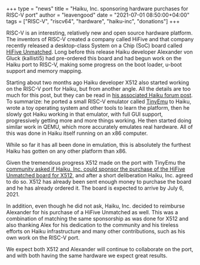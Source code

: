 +++
type = "news"
title = "Haiku, Inc. sponsoring hardware purchases for RISC-V port"
author = "leavengood"
date = "2021-07-01 08:50:00+04:00"
tags = ["RISC-V", "riscv64", "hardware", "haiku-inc", "donations"]
+++

RISC-V is an interesting, relatively new and open source hardware platform. The inventors of RISC-V created a company called HiFive and that company recently released a desktop-class System on a Chip (SoC) board called [HiFive Unmatched](https://www.sifive.com/boards/hifive-unmatched). Long before this release Haiku developer Alexander von Gluck (kallisti5) had pre-ordered this board and had begun work on the Haiku port to RISC-V, making some progress on the boot loader, u-boot support and memory mapping.

Starting about two months ago Haiku developer X512 also started working on the RISC-V port for Haiku, but from another angle. All the details are too much for this post, but they can be read in [his associated Haiku forum post](https://discuss.haiku-os.org/t/my-haiku-risc-v-port-progress/10663). To summarize: he ported a small RISC-V emulator called [TinyEmu](https://bellard.org/tinyemu/) to Haiku, wrote a toy operating system and other tools to learn the platform, then he slowly got Haiku working in that emulator, with full GUI support, progressively getting more and more things working. He then started doing similar work in QEMU, which more accurately emulates real hardware. All of this was done in Haiku itself running on an x86 computer.

While so far it has all been done in emulation, this is absolutely the furthest Haiku has gotten on any other platform than x86.

Given the tremendous progress X512 made on the port with TinyEmu the [community asked if Haiku, Inc. could sponsor the purchase of the HiFive Unmatched board for X512](https://discuss.haiku-os.org/t/call-for-haiku-inc-and-haiku-community-risc-v-port/10929), and after a short deliberation Haiku, Inc. agreed to do so. X512 has already been sent enough money to purchase the board and he has already ordered it. The board is expected to arrive by July 6, 2021.

In addition, even though he did not ask, Haiku, Inc. decided to reimburse Alexander for his purchase of a HiFive Unmatched as well. This was a combination of matching the same sponsorship as was done for X512 and also thanking Alex for his dedication to the community and his tireless efforts on Haiku infrastructure and many other contributions, such as his own work on the RISC-V port.

We expect both X512 and Alexander will continue to collaborate on the port, and with both having the same hardware we expect great results.